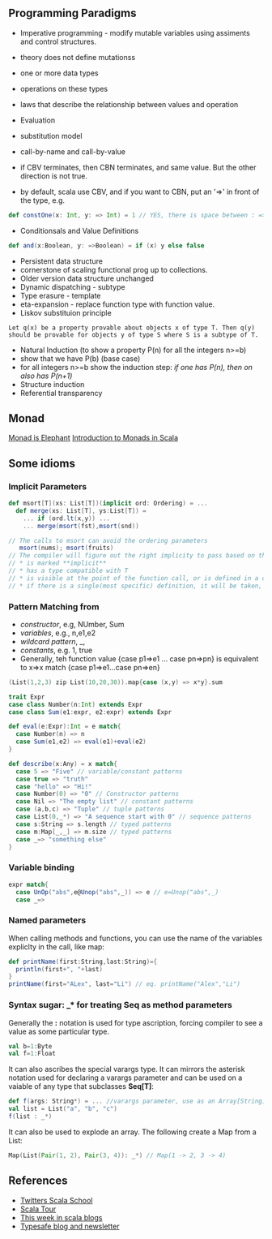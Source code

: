 ## Programming Paradigms

* Imperative programming - modify mutable variables using assiments and control structures.
 * theory does not define mutationss
  * one or more data types
  * operations on these types
  * laws that describe the relationship between values and operation

* Evaluation
 * substitution model
  * call-by-name and call-by-value
  * if CBV terminates, then CBN terminates, and same value. But the other direction is not true.
  * by default, scala use CBV, and if you want to CBN, put an '=>' in front of the type, e.g.
  ```scala
  def constOne(x: Int, y: => Int) = 1 // YES, there is space between : =>
  ```
* Conditionsals and Value Definitions
```scala
def and(x:Boolean, y: =>Boolean) = if (x) y else false
```

* Persistent data structure 
 * cornerstone of scaling functional prog up to collections. 
 * Older version data structure unchanged
* Dynamic dispatching - subtype
* Type erasure - template
* eta-expansion - replace function type with function value.
* Liskov substituion principle
```
Let q(x) be a property provable about objects x of type T. Then q(y) should be provable for objects y of type S where S is a subtype of T.
```
* Natural Induction (to show a property P(n) for all the integers n>=b)
 * show that we have P(b) (base case)
 * for all integers n>=b show the induction step: *if one has P(n), then on also has P(n+1)*
* Structure induction
* Referential transparency

## Monad
[Monad is Elephant](http://james-iry.blogspot.com/2007/09/monads-are-elephants-part-1.html)
[Introduction to Monads in Scala](http://www.slideshare.net/stasimus/introduction-to-monads-in-scala-1)
## Some idioms
### Implicit Parameters
```scala
def msort[T](xs: List[T])(implicit ord: Ordering) = ...
  def merge(xs: List[T], ys:List[T]) = 
    ... if (ord.lt(x,y)) ...
    ... merge(msort(fst),msort(snd))

// The calls to msort can avoid the ordering parameters
   msort(nums); msort(fruits)
// The compiler will figure out the right implicity to pass based on the demanded type.
// * is marked **implicit**
// * has a type compatible with T
// * is visible at the point of the function call, or is defined in a companion object associated with T
// * if there is a single(most specific) definition, it will be taken, otherwise error
```
### Pattern Matching from
 * *constructor*, e.g, NUmber, Sum
 * *variables*, e.g., n,e1,e2
 * *wildcard pattern*, _,
 * *constants*, e.g. 1, true
 * Generally, teh function value {case p1=>e1 ... case pn=>pn} is equivalent to x=>x match {case p1=>e1...case pn=>en}
```scala
(List(1,2,3) zip List(10,20,30)).map{case (x,y) => x*y}.sum

trait Expr
case class Number(n:Int) extends Expr
case class Sum(e1:expr, e2:expr) extends Expr

def eval(e:Expr):Int = e match{
  case Number(n) => n
  case Sum(e1,e2) => eval(e1)+eval(e2)
}

def describe(x:Any) = x match{
  case 5 => "Five" // variable/constant patterns
  case true => "truth"
  case "hello" => "Hi!"
  case Number(0) => "0" // Constructor patterns
  case Nil => "The empty list" // constant patterns
  case (a,b,c) => "Tuple" // tuple patterns
  case List(0,_*) => "A sequence start with 0" // sequence patterns
  case s:String => s.length // typed patterns
  case m:Map[_,_] => m.size // typed patterns
  case _=> "something else"
}
```
### Variable binding
```scala
expr match{
  case UnOp("abs",e@Unop("abs",_)) => e // e=Unop("abs",_)
  case _=>
```
### Named parameters
When calling methods and functions, you can use the name of the variables expliclty in the call, like map:
```scala
def printName(first:String,last:String)={
  println(first+", "+last)
}
printName(first="ALex", last="Li") // eq. printName("Alex","Li")
```
### Syntax sugar: _* for treating Seq as method parameters
Generally the **:** notation is used for type ascription, forcing compiler to see a value as some particular
type.
```scala
val b=1:Byte
val f=1:Float
```
It can also ascribes the special varargs type. It can mirrors the asterisk notation used for declaring
a varargs parameter and can be used on a vaiable of any type that subclasses **Seq[T]**:
```scala
def f(args: String*) = ... //varargs parameter, use as an Array[String], * called repeatent parameter
val list = List("a", "b", "c")
f(list : _*)
```
It can also be used to explode an array. The following create a Map from a List:
```scala
Map(List(Pair(1, 2), Pair(3, 4)): _*) // Map(1 -> 2, 3 -> 4)
```

## References
* [Twitters Scala School](https://twitter.github.io/scala_school/)
* [Scala Tour](http://www.scala-lang.org/old/node/104)
* [This week in scala blogs](http://www.cakesolutions.net/teamblogs)
* [Typesafe blog and newsletter](https://typesafe.com/company/news)
